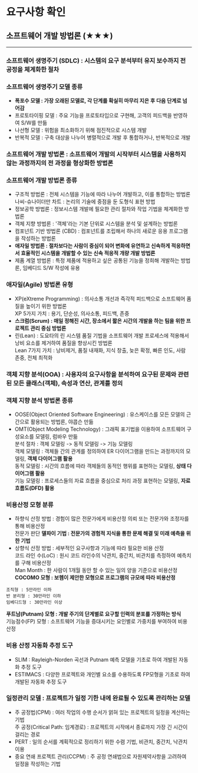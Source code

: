 # 요구사항 확인
## 소프트웨어 개발 방법론 (★★★)
***
### 소프트웨어 생명주기 (SDLC) : 시스템의 요구 분석부터 유지 보수까지 전 공정을 체계화한 절차
### 소프트웨어 생명주기 모델 종류
- **폭포수 모델 : 가장 오래된 모델로, 각 단계를 확실히 마무리 지은 후 다음 단계로 넘어감**
- 프로토타이핑 모델 : 주요 기능을 프로토타입으로 구현해, 고객의 피드백을 반영하여 S/W를 만듦
- 나선형 모델 : 위험을 최소화하기 위해 점진적으로 시스템 개발
- 반복적 모델 : 구축 대상을 나누어 병렬적으로 개발 후 통합하거나, 반복적으로 개발
### 소프트웨어 개발 방법론 : 소프트웨어 개발의 시작부터 시스템을 사용하지 않는 과정까지의 전 과정을 형상화한 방법론
### 소프트웨어 개발 방법론 종류
- 구조적 방법론 : 전체 시스템을 기능에 따라 나누어 개발하고, 이를 통합하는 방법론  
나씨-슈나이더만 차트 : 논리의 기술에 중점을 둔 도형식 표현 방법
- 정보공학 방법론 : 정보시스템 개발에 필요한 관리 절차와 작업 기법을 체계화한 방법론
- 객체 지향 방법론 : '객체'라는 기본 단위로 시스템을 분석 및 설계하는 방법론
- 컴포넌트 기반 방법론 (CBD) : 컴포넌트를 조립해서 하나의 새로운 응용 프로그램을 작성하는 방법론  
- **애자일 방법론 : 절차보다는 사람이 중심이 되어 변화에 유연하고 신속하게 적응하면서 효율적인 시스템을 개발할 수 있는
신속 적응적 개량 개발 방법론**
- 제품 계열 방법론 : 특정 제품에 적용하고 싶은 공통된 기능을 정희해 개발하는 방법론, 임베디드 S/W 작성에 유용
### 애자일(Agile) 방법론 유형
- XP(eXtreme Programming) : 의사소통 개선과 즉각적 피드백으로 소프트웨어 품질을 높이기 위한 방법론  
XP 5가지 가치 : 용기, 단순성, 의사소통, 피드백, 존중
- **스크럼(Scrum) : 매일 정해진 시간, 장소에서 짧은 시간의 개발을 하는 팀을 위한 프로젝트 관리 중심 방법론**
- 린(Lean) : 도요타의 린 시스템 품질 기법을 소프트웨어 개발 프로세스에 적용해서 낭비 요소를 제거하여 품질을 향상시킨 방법론  
Lean 7가지 가치 : 낭비제거, 품질 내재화, 지식 창출, 늦은 확정, 빠른 인도, 사람 존중, 전체 최적화
### 객체 지향 분석(OOA) : 사용자의 요구사항을 분석하여 요구된 문제와 관련된 모든 클래스(객체), 속성과 연산, 관계를 정의
### 객체 지향 분석 방법론 종류
- OOSE(Object Oriented Software Engineering) : 유스케이스를 모든 모델의 근간으로 활용되는 방법론, 야콥슨 만듦
- OMT(Object Modeling Technology) : 그래픽 표기법을 이용하여 소프트웨어 구성요소를 모델링, 럼바우 만듦  
분석 절차 : 객체 모델링 -> 동적 모델링 -> 기능 모델링  
객체 모델링 : 객체들 간의 관계를 정의하여 ER 다이어그램을 만드는 과정까지의 모델링, **객체 다이어그램 활용**  
동적 모델링 : 시간의 흐름에 따라 객체들의 동적인 행위를 표현하는 모델링, **상태 다이어그램 활용**  
기능 모델링 : 프로세스들의 자료 흐름을 중심으로 처리 과정 표현하는 모델링, **자료 흐름도(DFD) 활용**  
### 비용산정 모형 분류
- 하향식 산정 방법 : 경험이 많은 전문가에게 비용산정 의뢰 또는 전문가와 조정자를 통해 비용산정  
전문가 판단
**델파이 기법 : 전문가의 경험적 지식을 통한 문제 해결 및 미래 예측을 위한 기법**
- 상향식 산정 방법 : 세부적인 요구사항과 기능에 따라 필요한 비용 산정  
코드 라인 수(LoC) : 원시 코드 라인수의 낙관치, 중간치, 비관치를 측정하여 예측치를 구해 비용산정  
Man Month : 한 사람이 1개월 동안 할 수 있는 일의 양을 기준으로 비용산정  
**COCOMO 모형 : 보헴이 제안한 모형으로 프로그램의 규모에 따라 비용산정**  
```
조직형 : 5만라인 이하  
반 분리형 : 30만라인 이하  
임베디드형 : 30만라인 이상  
```
**푸트남(Putnam) 모형 : 개발 주기의 단계별로 요구할 인력의 분포를 가정하는 방식**  
기능점수(FP) 모형 : 소프트웨어 기능을 증대시키는 요인별로 가중치를 부여하여 비용산정  
### 비용 산정 자동화 추정 도구
- SLIM : Rayleigh-Norden 곡선과 Putnam 예측 모델을 기초로 하여 개발된 자동화 추정 도구
- ESTIMACS : 다양한 프로젝트와 개인별 요소를 수용하도록 FP모형을 기초로 하여 개발된 자동화 추정 도구
### 일정관리 모델 : 프로젝트가 일정 기한 내에 완료될 수 있도록 관리하는 모델
- 주 공정법(CPM) : 여러 작업의 수행 순서가 얽혀 있는 프로젝트의 일정을 계산하는 기법  
주 공정(Critical Path: 임계경로) : 프로젝트의 시작에서 종료까지 가장 긴 시간이 걸리는 경로
- PERT : 일의 순서를 계획적으로 정리하기 위한 수렴 기법, 비관치, 중간치, 낙관치 이용
- 중요 연쇄 프로젝트 관리(CCPM) : 주 공정 연쇄법으로 자원제약사항을 고려하여 일정을 작성하는 기법
